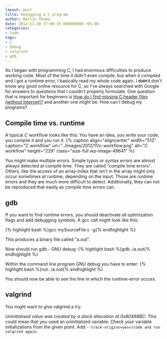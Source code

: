```yaml
---
layout: post
title: Debugging a C program
author: Martin Thoma
date: 2012-11-30 17:00:15.000000000 +01:00
categories:
- Code
tags:
- C
- debug
- valgrind
- gdb
---
```

As I began with programming C, I had enormous difficulties to produce working code. Most of the time it didn't even compile, but when it compiled and I got a runtime error, I basically read my whole code again. I <strike>didn't</strike> don't know any good online resource for C, so I've always searched with Google for answers to questions that I couldn't properly formulate. One question that is important for beginners is <a href="http://stackoverflow.com/q/12949290/562769">How do I find missing C header files (without Internet)?</a> and another one might be: How can I debug my programs?

<h2>Compile time vs. runtime</h2>
A typical C workflow looks like this: You have an idea, you write your code, you compile it and you run it.
{% caption align="aligncenter" width="512" caption="C workflow" url="../images/2012/11/c-workflow.png" alt="C workflow"  height="229" class="size-full wp-image-49641" %}

You might make multiple errors. Simple typos or syntax errors are almost always detected at compile time. They are called "compile time errors". Others, like the access of an array-index that isn't in the array might only occur sometimes at runtime, depending on the input. Those are runtime errors and they are much more difficult to detect. Additionally, they can not be reproduced that easily as compile time errors can.

<h2>gdb</h2>
If you want to find runtime errors, you should deactivate all optimization flags and add debugging symbols. A gcc call might look like this:

{% highlight bash %}gcc mySourceFile.c -g{% endhighlight %}

This produces a binary file called "a.out".

Now should run gdb - GNU debug:
{% highlight bash %}gdb ./a.out{% endhighlight %}

Within the command line program GNU debug you have to enter:
{% highlight bash %}run ./a.out{% endhighlight %}

You should now be able to see the line in which the runtime-error occurs.

<h2>valgrind</h2>
You might want to give valgrind a try.

<em>Uninitialised value was created by a stack allocation at 0x80488BC</em>: This could mean that you used an uninitialized variable. Check your variable initializations from the given point. Add <code>--track-origins=yes</code and run valgrind again.
